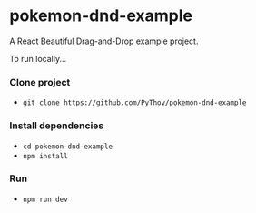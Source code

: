 # pokemon-dnd-example
A React Beautiful Drag-and-Drop example project.

To run locally...

### Clone project
 - `git clone https://github.com/PyThov/pokemon-dnd-example`

### Install dependencies
 - `cd pokemon-dnd-example`
 - `npm install`

### Run
 - `npm run dev`
